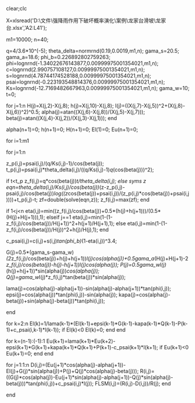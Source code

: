 clear;clc

X=xlsread('D:\文件\强降雨作用下破坏概率演化\案例\龙家台滑坡\龙家台.xlsx','A2:L41');

m1=10000;
n=40;

q=4/3.6*10^(-5);
theta_delta=normrnd(0.19,0.0019,m1,n);
gama_s=20.5;
gama_a=18.6;
phi_b=0.226892802759263;
phi=lognrnd(-1.34022676143877,0.00999975001354021,m1,n);
c=lognrnd(2.990757108127,0.00999975001354021,m1,n);
s=lognrnd(4.78744174528188,0.00999975001354021,m1,n);
psai=lognrnd(-0.223193548814376,0.00999975001354021,m1,n);
Ks=lognrnd(-12.7169482667963,0.00999975001354021,m1,n);
gama_w=10;
t=0;


for j=1:n
H(j)=X(j,2)-X(j,8);
h(j)=X(j,10)-X(j,8);
l(j)=((X(j,7)-X(j,5))^2+(X(j,8)-X(j,6))^2)^0.5;
alpha(j)=atan((X(j,6)-X(j,8))/(X(j,5)-X(j,7)));
beta(j)=atan((X(j,4)-X(j,2))/(X(j,3)-X(j,1)));
end

alpha(n+1)=0;
h(n+1)=0;
H(n+1)=0;
El(1)=0;
Eu(n+1)=0;


for i=1:m1

for j=1:n

z_p(i,j)=psai(i,j)/(q/Ks(i,j)-1)/cos(beta(j));
t_p(i,j)=psai(i,j)*theta_delta(i,j)/((q/Ks(i,j)-1)*q*(cos(beta(j)))^2);

if t<t_p
z_f(i,j)=q*cos(beta(j))*t/theta_delta(i,j);
else
syms z
eqn=theta_delta(i,j)/Ks(i,j)/cos(beta(j))*(z-z_p(i,j)-psai(i,j)/cos(beta(j))*log((z*cos(beta(j))+psai(i,j))/(z_p(i,j)*cos(beta(j))+psai(i,j))))+t_p(i,j)-t;
zf=double(solve(eqn,z));
z_f(i,j)=max(zf);
end

if 1<j<n
eta(i,j)=min((z_f(i,j)/cos(beta(j))+0.5*(h(j)+h(j+1)))/(0.5*(H(j)+H(j+1))),1);
elseif j==1
eta(i,j)=min(1-(1-z_f(i,j)/cos(beta(j))/H(j+1))^2+h(j+1)/H(j+1),1);
else
eta(i,j)=min(1-(1-z_f(i,j)/cos(beta(j))/H(j))^2+h(j)/H(j),1);
end


c_psai(i,j)=c(i,j)+s(i,j)*tan(phi_b)*(1-eta(i,j))^3.4;

G(j)=0.5*(gama_s-gama_w)*(2*z_f(i,j)/cos(beta(j))+h(j)+h(j+1))*l(j)*cos(alpha(j))+0.5*gama_a*(H(j)+H(j+1)-2*z_f(i,j)/cos(beta(j))-h(j)-h(j+1))*l(j)*cos(alpha(j));
P(j)=0.5*gama_w*l(j)*(h(j)+h(j+1))*sin(alpha(j))*cos(alpha(j));
Q(j)=gama_w*l(j)*z_f(i,j)*tan(beta(j))*sin(alpha(j));

lama(j)=cos(alpha(j)-alpha(j+1))-sin(alpha(j)-alpha(j+1))*tan(phi(i,j));
epsi(j)=cos(alpha(j))*tan(phi(i,j))-sin(alpha(j));
kapa(j)=cos(alpha(j)-beta(j))+sin(alpha(j)-beta(j))*tan(phi(i,j));

end


for k=2:n
El(k)=1/lama(k-1)*(El(k-1)+epsi(k-1)*G(k-1)-kapa(k-1)*Q(k-1)-P(k-1)+c_psai(i,k-1)*l(k-1));
if El(k)<0
El(k)=0;
end
end

for k=(n-1):(-1):1
Eu(k+1)=lama(k+1)*Eu(k+2)-epsi(k+1)*G(k+1)+kapa(k+1)*Q(k+1)+P(k+1)-c_psai(k+1)*l(k+1);
if Eu(k+1)<0
Eu(k+1)=0;
end
end

for j=1:1:n
D(i,j)=(Eu(j+1)*cos(alpha(j)-alpha(j+1))-El(j)+G(j)*sin(alpha(j))+P(j)+Q(j)*cos(alpha(j)-beta(j)));
R(i,j)=((G(j)*cos(alpha(j))-Eu(j+1)*sin(alpha(j)-alpha(j+1))-Q(j)*sin(alpha(j)-beta(j)))*tan(phi(i,j))+c_psai(i,j)*l(j));
FLSM(i,j)=(R(i,j)-D(i,j))/R(j);
end

end

